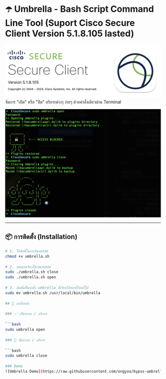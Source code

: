 # ☂️ Umbrella - Bash Script Command Line Tool (Suport Cisco Secure Client Version 5.1.8.105 lasted)
![Cisco Secure Client Version](https://raw.githubusercontent.com/ongyoo/bypss-umbrella/refs/heads/main/Screenshot%202568-04-22%20at%2012.16.26.png)
จัดการ "เปิด" หรือ "ปิด" บริการต่างๆ ง่ายๆ ด้วยคำสั่งเดียวผ่าน Terminal

![Umbrella Demo](https://raw.githubusercontent.com/ongyoo/bypss-umbrella/refs/heads/main/Screenshot%202568-04-22%20at%2012.01.14.png)

---

## 📦 การติดตั้ง (Installation)

```bash
# 1. ให้สิทธิ์ในการรันสคริปต์
chmod +x umbrella.sh

# 2. ทดสอบเรียกใช้งานสคริปต์
sudo ./umbrella.sh close
sudo ./umbrella.sh open

# 3. ติดตั้งเป็นคำสั่ง umbrella ที่เรียกใช้จากที่ไหนก็ได้
sudo mv umbrella.sh /usr/local/bin/umbrella

## 🧭 คำสั่งหลัก

### ✅ เปิดระบบ / บริการ

```bash
sudo umbrella open

### 🚀 ปิดระบบ / บริการ

```bash
sudo umbrella close

### Demo
![Umbrella Demo](https://raw.githubusercontent.com/ongyoo/bypss-umbrella/refs/heads/main/Screenshot%202568-04-22%20at%2012.01.14.png)
